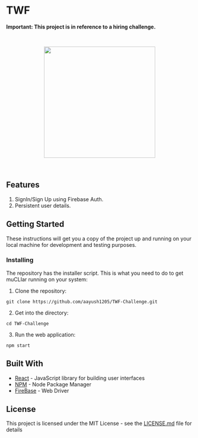 # TWF
**Important: This project is in reference to a hiring challenge.**


<br>

<p align = "center">
<img src="https://i.imgur.com/4m9KR0F.png"
     width="300",
     height="300">
 </p>

<br>


## Features

1. SignIn/Sign Up using Firebase Auth.
2. Persistent user details.

## Getting Started
These instructions will get you a copy of the project up and running on your local machine for development and testing purposes.


### Installing
The repository has the installer script. This is what you need to do to get muCLIar running on your system:

1. Clone the repository:

```
git clone https://github.com/aayush1205/TWF-Challenge.git
```

2. Get into the directory:

```
cd TWF-Challenge
```

3. Run the web application: 

```
npm start 
```


## Built With

* [React](https://reactjs.org/) - JavaScript library for building user interfaces
* [NPM](https://www.npmjs.com/) - Node Package Manager
* [FireBase](https://firebase.google.com/docs) - Web Driver


## License
This project is licensed under the MIT License - see the [LICENSE.md](LICENSE.md) file for details
